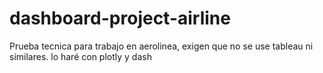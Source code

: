 # dashboard-project-airline
Prueba tecnica para trabajo en aerolinea, exigen que no se use tableau ni similares. lo haré con plotly y dash
